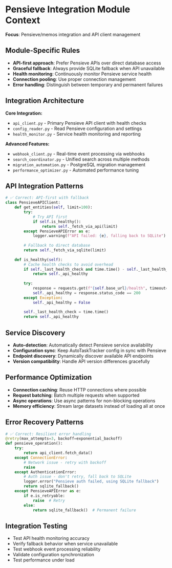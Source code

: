 # Pensieve Integration Module Context

**Focus**: Pensieve/memos integration and API client management

## Module-Specific Rules

- **API-first approach**: Prefer Pensieve APIs over direct database access
- **Graceful fallback**: Always provide SQLite fallback when API unavailable
- **Health monitoring**: Continuously monitor Pensieve service health
- **Connection pooling**: Use proper connection management
- **Error handling**: Distinguish between temporary and permanent failures

## Integration Architecture

**Core Integration:**
- `api_client.py` - Primary Pensieve API client with health checks
- `config_reader.py` - Read Pensieve configuration and settings
- `health_monitor.py` - Service health monitoring and reporting

**Advanced Features:**
- `webhook_client.py` - Real-time event processing via webhooks
- `search_coordinator.py` - Unified search across multiple methods
- `migration_automation.py` - PostgreSQL migration management
- `performance_optimizer.py` - Automated performance tuning

## API Integration Patterns

```python
# ✅ Correct: API-first with fallback
class PensieveAPIClient:
    def get_entities(self, limit=100):
        try:
            # Try API first
            if self.is_healthy():
                return self._fetch_via_api(limit)
        except PensieveAPIError as e:
            logger.warning(f"API failed: {e}, falling back to SQLite")
        
        # Fallback to direct database
        return self._fetch_via_sqlite(limit)
    
    def is_healthy(self):
        # Cache health checks to avoid overhead
        if self._last_health_check and time.time() - self._last_health_check < 30:
            return self._api_healthy
        
        try:
            response = requests.get(f"{self.base_url}/health", timeout=2)
            self._api_healthy = response.status_code == 200
        except Exception:
            self._api_healthy = False
        
        self._last_health_check = time.time()
        return self._api_healthy
```

## Service Discovery

- **Auto-detection**: Automatically detect Pensieve service availability
- **Configuration sync**: Keep AutoTaskTracker config in sync with Pensieve
- **Endpoint discovery**: Dynamically discover available API endpoints
- **Version compatibility**: Handle API version differences gracefully

## Performance Optimization

- **Connection caching**: Reuse HTTP connections where possible
- **Request batching**: Batch multiple requests when supported
- **Async operations**: Use async patterns for non-blocking operations
- **Memory efficiency**: Stream large datasets instead of loading all at once

## Error Recovery Patterns

```python
# ✅ Correct: Resilient error handling
@retry(max_attempts=3, backoff=exponential_backoff)
def pensieve_operation():
    try:
        return api_client.fetch_data()
    except ConnectionError:
        # Network issue - retry with backoff
        raise
    except AuthenticationError:
        # Auth issue - don't retry, fall back to SQLite
        logger.error("Pensieve auth failed, using SQLite fallback")
        return sqlite_fallback()
    except PensieveAPIError as e:
        if e.is_retryable:
            raise  # Retry
        else:
            return sqlite_fallback()  # Permanent failure
```

## Integration Testing

- Test API health monitoring accuracy
- Verify fallback behavior when service unavailable
- Test webhook event processing reliability
- Validate configuration synchronization
- Test performance under load
